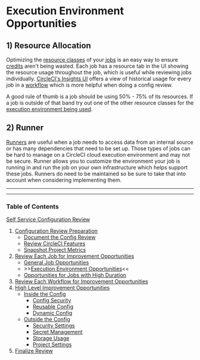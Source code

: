 # Execution Environment Opportunities

## 1) Resource Allocation

Optimizing the [resource classes](https://circleci.com/docs/glossary/#resource-class) of your [jobs](https://circleci.com/docs/glossary/#job) is an easy way to ensure [credits](https://circleci.com/docs/credits/) aren't being wasted. Each job has a resource tab in the UI showing the resource usage throughout the job, which is useful while reviewing jobs individually. [CircleCI's Insights UI](https://circleci.com/docs/resource-class-overview/#resource-class-insights) offers a view of historical usage for every job in a [workflow](https://circleci.com/docs/glossary/#workflow) which is more helpful when doing a config review.

A good rule of thumb is a job should be using 50% - 75% of its resources. If a job is outside of that band try out one of the other resource classes for the [execution environment being used](https://circleci.com/product/features/resource-classes/).

## 2) Runner

[Runners](https://circleci.com/docs/runner-overview/) are useful when a job needs to access data from an internal source or has many dependencies that need to be set up. Those types of jobs can be hard to manage on a CircleCI cloud execution environment and may not be secure. Runner allows you to customize the environment your job is running in and run the job on your own infrastructure which helps support these jobs. Runners do need to be maintained so be sure to take that into account when considering implementing them.

---

---

### Table of Contents

[Self Service Configuration Review](../self_service_config_review.md)

1. [Configuration Review Preparation](../review_preparation/review_preparation.md)
    - [Document the Config Review](../review_preparation/document_review.md)
    - [Review CircleCI Features](../review_preparation/review_features.md)
    - [Snapshot Project Metrics](../review_preparation/snapshot_metrics.md)
2. [Review Each Job for Improvement Opportunities](job_review.md)
    - [General Job Opportunities](general_opportunities.md)
    - \>\>[Execution Environment Opportunities](execution_environment.md)<<
    - [Opportunities for Jobs with High Duration](high_duration.md)
3. [Review Each Workflow for Improvement Opportunities](../workflow_review/workflow_review.md)
4. [High Level Improvement Opportunities](../high_level_recommendations/high_level_recommendations.md)
    - [Inside the Config](../high_level_recommendations/inside_config/inside_config.md)
        - [Config Security](../high_level_recommendations/inside_config/config_security.md)
        - [Reusable Config](../high_level_recommendations/inside_config/reusable_config.md)
        - [Dynamic Config](../high_level_recommendations/inside_config/dynamic_config.md)
    - [Outside the Config](../high_level_recommendations/outside_config/outside_config.md)
        - [Security Settings](../high_level_recommendations/outside_config/security_settings.md)
        - [Secret Management](../high_level_recommendations/outside_config/secret_management.md)
        - [Storage Usage](../high_level_recommendations/outside_config/storage_usage.md)
        - [Project Settings](../high_level_recommendations/outside_config/project_settings.md)
5. [Finalize Review](../finalize_review/finalize_review.md)
